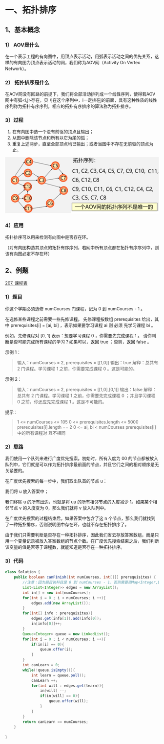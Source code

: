 # 一、拓扑排序

## 1、基本概念

### 1） AOV是什么

在一个表示工程的有向图中，用顶点表示活动，用弧表示活动之间的优先关系，这样的有向图为顶点表示活动的网，我们称为AOV网（Activity On Vertex Network）。

### 2） 拓扑排序是什么

在AOV网没有回路的前提下，我们将全部活动排列成一个线性序列，使得若AOV网中有弧<i,j>存在，贝刂在这个序列中，i一定排在j的前面，具有这种性质的线性序列称为拓扑有序序列，相应的拓扑有序排序的算法称为拓扑排序。

### 3）过程

1. 在有向图中选一个没有前驱的顶点且输出；
2. 从图中删除该节点和所有以它为尾的弧；
3. 重复上述两步，直至全部顶点均已输出；或者当图中不存在无前驱的顶点为止。

![image-20220214150625288](imgs/image-20220214150625288.png)

### 4）应用

拓扑排序可以用来检测有向图中是否存在环。

（对有向图构造其顶点的拓扑有序序列，若网中所有顶点都在拓扑有序序列中，则该有向图必定不存在环）

## 2、例题

[207. 课程表](https://leetcode-cn.com/problems/course-schedule/)

### 1）题目

你这个学期必须选修 numCourses 门课程，记为 0 到 numCourses - 1 。

在选修某些课程之前需要一些先修课程。 先修课程按数组 prerequisites 给出，其中 prerequisites[i] = [ai, bi] ，表示如果要学习课程 ai 则 必须 先学习课程  bi 。

例如，先修课程对 [0, 1] 表示：想要学习课程 0 ，你需要先完成课程 1 。
请你判断是否可能完成所有课程的学习？如果可以，返回 true ；否则，返回 false 。

示例 1：

> 输入：numCourses = 2, prerequisites = [[1,0]]
> 输出：true
> 解释：总共有 2 门课程。学习课程 1 之前，你需要完成课程 0 。这是可能的。

示例 2：

> 输入：numCourses = 2, prerequisites = [[1,0],[0,1]]
> 输出：false
> 解释：总共有 2 门课程。学习课程 1 之前，你需要先完成课程 0 ；并且学习课程 0 之前，你还应先完成课程 1 。这是不可能的。


提示：

> 1 <= numCourses <= 105
> 0 <= prerequisites.length <= 5000
> prerequisites[i].length == 2
> 0 <= ai, bi < numCourses
> prerequisites[i] 中的所有课程对 互不相同

### 2）思路

我们使用一个队列来进行广度优先搜索。初始时，所有入度为 00 的节点都被放入队列中，它们就是可以作为拓扑排序最前面的节点，并且它们之间的相对顺序是无关紧要的。

在广度优先搜索的每一步中，我们取出队首的节点 u：

我们将 u 放入答案中；

我们移除 u 的所有出边，也就是将 uu 的所有相邻节点的入度减少 1。如果某个相邻节点 v 的入度变为 0，那么我们就将 v 放入队列中。

在广度优先搜索的过程结束后。如果答案中包含了这 n 个节点，那么我们就找到了一种拓扑排序，否则说明图中存在环，也就不存在拓扑排序了。

由于我们只需要判断是否存在一种拓扑排序，因此我们省去存放答案数组，而是只用一个变量记录被放入答案数组的节点个数。在广度优先搜索结束之后，我们判断该变量的值是否等于课程数，就能知道是否存在一种拓扑排序。

### 3）代码

```java
class Solution {
    public boolean canFinish(int numCourses, int[][] prerequisites) {
        //注意：因为题目说科目是 0 到 numCourses - 1，否则需要用Map<Integer,List<Integer>>
        List<List<Integer>> edges = new ArrayList();
        int in[] = new int[numCourses];
        for(int i = 0 ; i < numCourses; i ++){
            edges.add(new ArrayList());
        }
        for(int[] info : prerequisites){
            edges.get(info[1]).add(info[0]);
            in[info[0]]++;
        }
        Queue<Integer> queue = new LinkedList();
        for(int i = 0 ; i < numCourses; i ++){
            if(in[i] == 0){
                queue.offer(i);
            }
        }
        int canLearn = 0;
        while(!queue.isEmpty()){
            int learn = queue.poll();
            canLearn ++;
            for(int will : edges.get(learn)){
                in[will] --;
                if(in[will] == 0){
                    queue.offer(will);
                }
            }
        }
        return canLearn == numCourses;
    }

}
```



